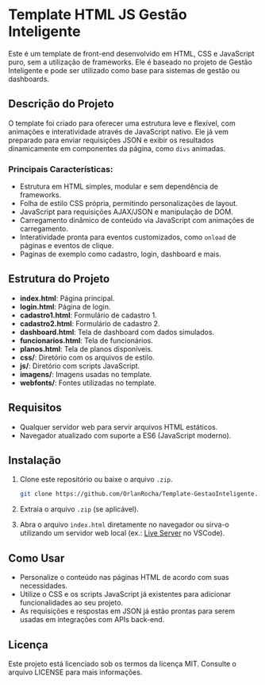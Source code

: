
# Template HTML JS Gestão Inteligente

Este é um template de front-end desenvolvido em HTML, CSS e JavaScript puro, sem a utilização de frameworks. Ele é baseado no projeto de Gestão Inteligente e pode ser utilizado como base para sistemas de gestão ou dashboards.

## Descrição do Projeto

O template foi criado para oferecer uma estrutura leve e flexível, com animações e interatividade através de JavaScript nativo. Ele já vem preparado para enviar requisições JSON e exibir os resultados dinamicamente em componentes da página, como `divs` animadas.

### Principais Características:
- Estrutura em HTML simples, modular e sem dependência de frameworks.
- Folha de estilo CSS própria, permitindo personalizações de layout.
- JavaScript para requisições AJAX/JSON e manipulação de DOM.
- Carregamento dinâmico de conteúdo via JavaScript com animações de carregamento.
- Interatividade pronta para eventos customizados, como `onload` de páginas e eventos de clique.
- Paginas de exemplo como cadastro, login, dashboard e mais.

## Estrutura do Projeto

- **index.html**: Página principal.
- **login.html**: Página de login.
- **cadastro1.html**: Formulário de cadastro 1.
- **cadastro2.html**: Formulário de cadastro 2.
- **dashboard.html**: Tela de dashboard com dados simulados.
- **funcionarios.html**: Tela de funcionários.
- **planos.html**: Tela de planos disponíveis.
- **css/**: Diretório com os arquivos de estilo.
- **js/**: Diretório com scripts JavaScript.
- **imagens/**: Imagens usadas no template.
- **webfonts/**: Fontes utilizadas no template.

## Requisitos

- Qualquer servidor web para servir arquivos HTML estáticos.
- Navegador atualizado com suporte a ES6 (JavaScript moderno).
  
## Instalação

1. Clone este repositório ou baixe o arquivo `.zip`.
   ```bash
   git clone https://github.com/OrlanRocha/Template-GestaoInteligente.git
   ```
   
2. Extraia o arquivo `.zip` (se aplicável).
   
3. Abra o arquivo `index.html` diretamente no navegador ou sirva-o utilizando um servidor web local (ex.: [Live Server](https://marketplace.visualstudio.com/items?itemName=ritwickdey.LiveServer) no VSCode).

## Como Usar

- Personalize o conteúdo nas páginas HTML de acordo com suas necessidades.
- Utilize o CSS e os scripts JavaScript já existentes para adicionar funcionalidades ao seu projeto.
- As requisições e respostas em JSON já estão prontas para serem usadas em integrações com APIs back-end.

## Licença

Este projeto está licenciado sob os termos da licença MIT. Consulte o arquivo LICENSE para mais informações.
